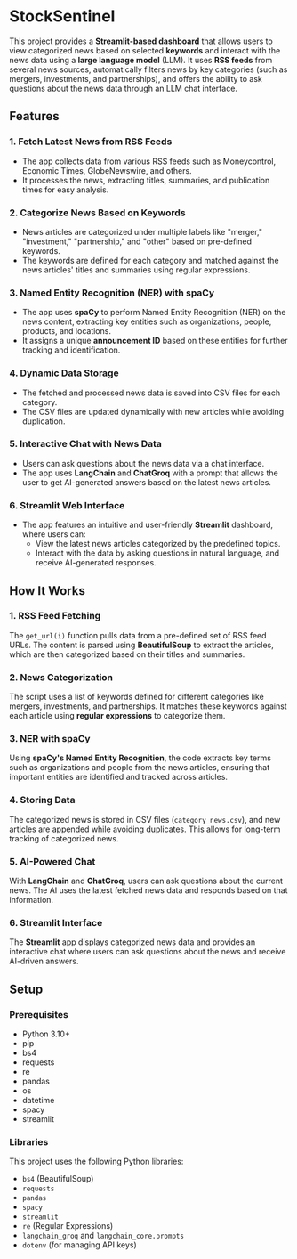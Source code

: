 # StockSentinel

This project provides a **Streamlit-based dashboard** that allows users to view categorized news based on selected **keywords** and interact with the news data using a **large language model** (LLM). It uses **RSS feeds** from several news sources, automatically filters news by key categories (such as mergers, investments, and partnerships), and offers the ability to ask questions about the news data through an LLM chat interface.

## Features

### 1. **Fetch Latest News from RSS Feeds**
   - The app collects data from various RSS feeds such as Moneycontrol, Economic Times, GlobeNewswire, and others.
   - It processes the news, extracting titles, summaries, and publication times for easy analysis.

### 2. **Categorize News Based on Keywords**
   - News articles are categorized under multiple labels like "merger," "investment," "partnership," and "other" based on pre-defined keywords.
   - The keywords are defined for each category and matched against the news articles' titles and summaries using regular expressions.

### 3. **Named Entity Recognition (NER) with spaCy**
   - The app uses **spaCy** to perform Named Entity Recognition (NER) on the news content, extracting key entities such as organizations, people, products, and locations.
   - It assigns a unique **announcement ID** based on these entities for further tracking and identification.

### 4. **Dynamic Data Storage**
   - The fetched and processed news data is saved into CSV files for each category.
   - The CSV files are updated dynamically with new articles while avoiding duplication.

### 5. **Interactive Chat with News Data**
   - Users can ask questions about the news data via a chat interface.
   - The app uses **LangChain** and **ChatGroq** with a prompt that allows the user to get AI-generated answers based on the latest news articles.

### 6. **Streamlit Web Interface**
   - The app features an intuitive and user-friendly **Streamlit** dashboard, where users can:
     - View the latest news articles categorized by the predefined topics.
     - Interact with the data by asking questions in natural language, and receive AI-generated responses.

## How It Works

### 1. **RSS Feed Fetching**
   The `get_url(i)` function pulls data from a pre-defined set of RSS feed URLs. The content is parsed using **BeautifulSoup** to extract the articles, which are then categorized based on their titles and summaries.

### 2. **News Categorization**
   The script uses a list of keywords defined for different categories like mergers, investments, and partnerships. It matches these keywords against each article using **regular expressions** to categorize them.

### 3. **NER with spaCy**
   Using **spaCy's Named Entity Recognition**, the code extracts key terms such as organizations and people from the news articles, ensuring that important entities are identified and tracked across articles.

### 4. **Storing Data**
   The categorized news is stored in CSV files (`category_news.csv`), and new articles are appended while avoiding duplicates. This allows for long-term tracking of categorized news.

### 5. **AI-Powered Chat**
   With **LangChain** and **ChatGroq**, users can ask questions about the current news. The AI uses the latest fetched news data and responds based on that information.

### 6. **Streamlit Interface**
   The **Streamlit** app displays categorized news data and provides an interactive chat where users can ask questions about the news and receive AI-driven answers.

## Setup

### Prerequisites
- Python 3.10+
- pip
- bs4
- requests
- re
- pandas
- os
- datetime
- spacy
- streamlit

### Libraries

This project uses the following Python libraries:
- `bs4` (BeautifulSoup)
- `requests`
- `pandas`
- `spacy`
- `streamlit`
- `re` (Regular Expressions)
- `langchain_groq` and `langchain_core.prompts`
- `dotenv` (for managing API keys)

